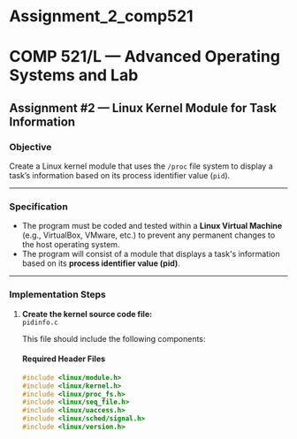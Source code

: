 # Assignment_2_comp521

# COMP 521/L — Advanced Operating Systems and Lab  
## Assignment #2 — Linux Kernel Module for Task Information

### **Objective**
Create a Linux kernel module that uses the `/proc` file system to display a task’s information based on its process identifier value (`pid`).

---

### **Specification**

- The program must be coded and tested within a **Linux Virtual Machine** (e.g., VirtualBox, VMware, etc.) to prevent any permanent changes to the host operating system.
- The program will consist of a module that displays a task's information based on its **process identifier value (pid)**.

---

### **Implementation Steps**

1. **Create the kernel source code file:**  
   `pidinfo.c`

   This file should include the following components:

   #### **Required Header Files**
   ```c
   #include <linux/module.h>
   #include <linux/kernel.h>
   #include <linux/proc_fs.h>
   #include <linux/seq_file.h>
   #include <linux/uaccess.h>
   #include <linux/sched/signal.h>
   #include <linux/version.h>
